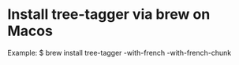 Install tree-tagger via brew on Macos
========

Example:
$ brew install tree-tagger -with-french -with-french-chunk
